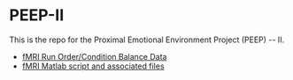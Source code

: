 # PEEP-II

This is the repo for the Proximal Emotional Environment Project (PEEP) -- II.

- [fMRI Run Order/Condition Balance Data](run-orders/)
- [fMRI Matlab script and associated files](peep-II-script/)
